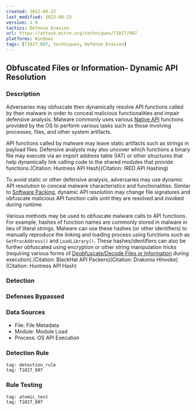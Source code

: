 ```yaml
---
created: 2022-08-22
last_modified: 2022-08-23
version: 1.0
tactics: Defense Evasion
url: https://attack.mitre.org/techniques/T1027/007
platforms: Windows
tags: [T1027_007, techniques, Defense_Evasion]
---
```


## Obfuscated Files or Information- Dynamic API Resolution

### Description

Adversaries may obfuscate then dynamically resolve API functions called by their malware in order to conceal malicious functionalities and impair defensive analysis. Malware commonly uses various [Native API](https://attack.mitre.org/techniques/T1106) functions provided by the OS to perform various tasks such as those involving processes, files, and other system artifacts.

API functions called by malware may leave static artifacts such as strings in payload files. Defensive analysts may also uncover which functions a binary file may execute via an import address table (IAT) or other structures that help dynamically link calling code to the shared modules that provide functions.(Citation: Huntress API Hash)(Citation: IRED API Hashing)

To avoid static or other defensive analysis, adversaries may use dynamic API resolution to conceal malware characteristics and functionalities. Similar to [Software Packing](https://attack.mitre.org/techniques/T1027/002), dynamic API resolution may change file signatures and obfuscate malicious API function calls until they are resolved and invoked during runtime.

Various methods may be used to obfuscate malware calls to API functions. For example, hashes of function names are commonly stored in malware in lieu of literal strings. Malware can use these hashes (or other identifiers) to manually reproduce the linking and loading process using functions such as `GetProcAddress()` and `LoadLibrary()`. These hashes/identifiers can also be further obfuscated using encryption or other string manipulation tricks (requiring various forms of [Deobfuscate/Decode Files or Information](https://attack.mitre.org/techniques/T1140) during execution).(Citation: BlackHat API Packers)(Citation: Drakonia HInvoke)(Citation: Huntress API Hash)

### Detection



### Defenses Bypassed



### Data Sources

  - File: File Metadata
  -  Module: Module Load
  -  Process: OS API Execution
### Detection Rule

```query
tag: detection_rule
tag: T1027_007
```

### Rule Testing

```query
tag: atomic_test
tag: T1027_007
```
